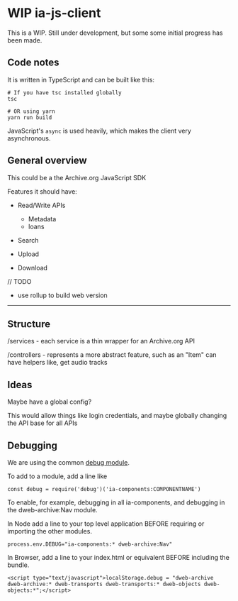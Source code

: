 # WIP ia-js-client

This is a WIP. Still under development, but some some initial progress has been made.


## Code notes

It is written in TypeScript and can be built like this:

```
# If you have tsc installed globally
tsc

# OR using yarn
yarn run build
```

JavaScript's `async` is used heavily, which makes the client very asynchronous.


## General overview

This could be a the Archive.org JavaScript SDK

Features it should have:

- Read/Write APIs
    - Metadata
    - loans

- Search

- Upload
- Download


// TODO

- use rollup to build web version


----


## Structure

/services - each service is a thin wrapper for an Archive.org API

/controllers - represents a more abstract feature, such as an "Item" can have helpers like, get audio tracks


## Ideas

Maybe have a global config?

This would allow things like login credentials, and maybe globally changing the API base for all APIs

## Debugging
We are using the common [debug module](https://www.npmjs.com/package/debug). 

To add to a module, add a line like 
```
const debug = require('debug')('ia-components:COMPONENTNAME')
```
To enable, for example, debugging in all ia-components, and debugging in the dweb-archive:Nav module.

In Node add a line to your top level application BEFORE requiring or importing the other modules.
```
process.env.DEBUG="ia-components:* dweb-archive:Nav"
```
In Browser, add a line to your index.html or equivalent BEFORE including the bundle.
```
<script type="text/javascript">localStorage.debug = "dweb-archive dweb-archive:* dweb-transports dweb-transports:* dweb-objects dweb-objects:*";</script>
```

